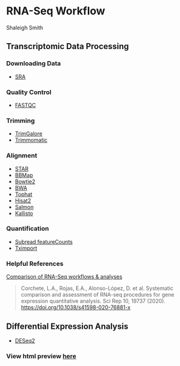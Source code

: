 # RNA-Seq Workflow
Shaleigh Smith  

## Transcriptomic Data Processing 

### Downloading Data
- [SRA](https://www.ncbi.nlm.nih.gov/sra)

### Quality Control
- [FASTQC](https://www.bioinformatics.babraham.ac.uk/projects/fastqc/) 

### Trimming 
- [TrimGalore](https://www.bioinformatics.babraham.ac.uk/projects/trim_galore/) 
- [Trimmomatic](http://www.usadellab.org/cms/index.php?page=trimmomatic) 

### Alignment 
- [STAR](https://github.com/alexdobin/STAR)
- [BBMap](https://jgi.doe.gov/data-and-tools/bbtools/bb-tools-user-guide/bbmap-guide/)
- [Bowtie2](https://github.com/BenLangmead/bowtie2)
- [BWA](https://github.com/lh3/bwa)
- [Tophat](http://ccb.jhu.edu/software/tophat/index.shtml)
- [Hisat2](http://daehwankimlab.github.io/hisat2/)
- [Salmon](https://salmon.readthedocs.io/en/latest/index.html)
- [Kallisto](https://github.com/pachterlab/kallisto)

### Quantification
- [Subread featureCounts](http://subread.sourceforge.net)
- [Tximport](https://github.com/mikelove/tximport)

### Helpful References
[Comparison of RNA-Seq workflows & analyses](https://www.nature.com/articles/s41598-020-76881-x)
> Corchete, L.A., Rojas, E.A., Alonso-López, D. et al. Systematic comparison and assessment of RNA-seq procedures for gene expression quantitative analysis. Sci Rep 10, 19737 (2020). https://doi.org/10.1038/s41598-020-76881-x

## Differential Expression Analysis 
- [DESeq2](https://bioconductor.org/packages/release/bioc/html/DESeq2.html)

### View html preview [here](https://htmlpreview.github.io/?https://raw.githubusercontent.com/sas1531/RNA-Seq-Workflow/main/rna_seq_workflow.html)
